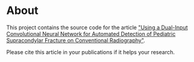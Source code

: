 # About
This project contains the source code for the article <a href="http://dx.doi.org/10.1097/RLI.0000000000000615">"Using a Dual-Input Convolutional Neural Network for Automated Detection of Pediatric Supracondylar Fracture on Conventional Radiography"</a>.

Please cite this article in your publications if it helps your research.
